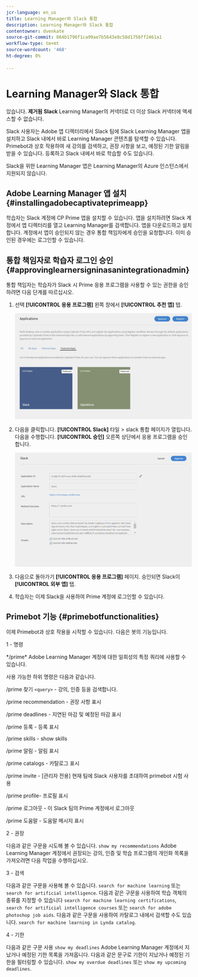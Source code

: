 ```yaml
---
jcr-language: en_us
title: Learning Manager와 Slack 통합
description: Learning Manager와 Slack 통합
contentowner: dvenkate
source-git-commit: 864b1796f1ca99ae7b5643e8c58d1756ff2461a1
workflow-type: tm+mt
source-wordcount: '468'
ht-degree: 0%

---
```




# Learning Manager와 Slack 통합

있습니다. **제거됨** **Slack** Learning Manager의 커넥터로 더 이상 Slack 커넥터에 액세스할 수 없습니다.

Slack 사용자는 Adobe 앱 디렉터리에서 Slack 팀에 Slack Learning Manager 앱을 설치하고 Slack 내에서 바로 Learning Manager 콘텐츠를 탐색할 수 있습니다. Primebot과 상호 작용하여 새 강의를 검색하고, 권장 사항을 보고, 예정된 기한 알림을 받을 수 있습니다. 등록하고 Slack 내에서 바로 학습할 수도 있습니다.

Slack을 위한 Learning Manager 앱은 Learning Manager의 Azure 인스턴스에서 지원되지 않습니다.

## Adobe Learning Manager 앱 설치 {#installingadobecaptivateprimeapp}

학습자는 Slack 계정에 CP Prime 앱을 설치할 수 있습니다. 앱을 설치하려면 Slack 계정에서 앱 디렉터리를 열고 Learning Manager를 검색합니다. 앱을 다운로드하고 설치합니다. 계정에서 앱이 승인되지 않는 경우 통합 책임자에게 승인을 요청합니다. 이미 승인된 경우에는 로그인할 수 있습니다.

## 통합 책임자로 학습자 로그인 승인 {#approvinglearnersigninasanintegrationadmin}

통합 책임자는 학습자가 Slack 시 Prime 응용 프로그램을 사용할 수 있는 권한을 승인하려면 다음 단계를 따르십시오.

1. 선택 **[!UICONTROL 응용 프로그램]** 왼쪽 창에서 **[!UICONTROL 추천 앱]** 탭.

   ![](assets/featuredapps.jpg)

1. 다음을 클릭합니다. **[!UICONTROL Slack]** 타일 > slack 통합 페이지가 열립니다. 다음을 수행합니다. **[!UICONTROL 승인]** 오른쪽 상단에서 응용 프로그램을 승인합니다.

   ![](assets/approval.png)

1. 다음으로 돌아가기 **[!UICONTROL 응용 프로그램]** 페이지. 승인되면 Slack이 **[!UICONTROL 외부 앱]** 탭.
1. 학습자는 이제 Slack을 사용하여 Prime 계정에 로그인할 수 있습니다.

## Primebot 기능 {#primebotfunctionalities}

이제 Primebot과 상호 작용을 시작할 수 있습니다. 다음은 봇의 기능입니다.

1 - 명령

&#42;/prime&#42; Adobe Learning Manager 계정에 대한 일회성의 특정 쿼리에 사용할 수 있습니다.

사용 가능한 하위 명령은 다음과 같습니다.

/prime 찾기 `<query>` - 강의, 인증 등을 검색합니다.

/prime recommendation - 권장 사항 표시

/prime deadlines - 지연된 마감 및 예정된 마감 표시

/prime 등록 - 등록 표시

/prime skills - show skills

/prime 알림 - 알림 표시

/prime catalogs - 카탈로그 표시

/prime invite - [관리자 전용] 현재 팀에 Slack 사용자를 초대하여 primebot 시험 사용

/prime profile- 프로필 표시

/prime 로그아웃 - 이 Slack 팀의 Prime 계정에서 로그아웃

/prime 도움말 - 도움말 메시지 표시

2 - 권장

다음과 같은 구문을 시도해 볼 수 있습니다. `show my recommendations` Adobe Learning Manager 계정에서 권장되는 강의, 인증 및 학습 프로그램의 개인화 목록을 가져오려면 다음 작업을 수행하십시오.

3 - 검색

다음과 같은 구문을 사용해 볼 수 있습니다. `search for machine learning` 또는 `search for artificial intelligence`. 다음과 같은 구문을 사용하여 학습 객체의 종류를 지정할 수 있습니다 `search for machine learning certifications`, `search for artificial intelligence courses` 또는 `search for adobe photoshop job aids`. 다음과 같은 구문을 사용하여 카탈로그 내에서 검색할 수도 있습니다. `search for machine learning in Lynda catalog`.

4 - 기한

다음과 같은 구문 사용 `show my deadlines` Adobe Learning Manager 계정에서 지났거나 예정된 기한 목록을 가져옵니다. 다음과 같은 문구로 기한이 지났거나 예정된 기한을 필터링할 수 있습니다. `show my overdue deadlines` 또는 `show my upcoming deadlines`.
